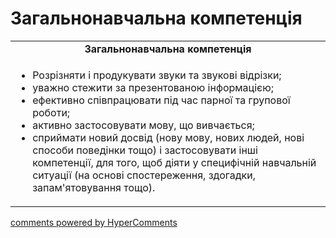 <div id="hypercomments_widget" class="js-hypercomments-widget invisible"></div>

# Загальнонавчальна компетенція

<table>
  <tr>
    <td align="center"><b>Загальнонавчальна компетенція</b></td>
  </tr>
<td style="vertical-align:top !important;">
<ul>
<li>Розрізняти і продукувати звуки та звукові відрізки;</li>
<li>уважно стежити за презентованою інформацією;</li>
<li>ефективно співпрацювати під час парної та групової роботи;</li>
<li>активно застосовувати мову, що вивчається;</li>
<li>сприймати новий досвід (нову мову, нових людей, нові способи поведінки тощо) і застосовувати інші компетенції, для того, щоб діяти у специфічній навчальній ситуації (на основі спостереження, здогадки, запам'ятовування тощо).</li>
</ul>
</td>
</table>

<div class="js-hypercomments-container">
    <a href="http://hypercomments.com" class="hc-link" title="comments widget">comments powered by HyperComments</a>
</div>